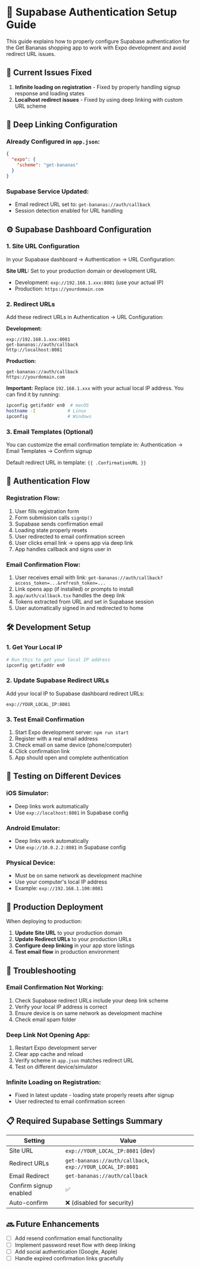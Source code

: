 # 🔐 Supabase Authentication Setup Guide

This guide explains how to properly configure Supabase authentication for the Get Bananas shopping app to work with Expo development and avoid redirect URL issues.

## 🚨 Current Issues Fixed

1. **Infinite loading on registration** - Fixed by properly handling signup response and loading states
2. **Localhost redirect issues** - Fixed by using deep linking with custom URL scheme

## 📱 Deep Linking Configuration

### Already Configured in `app.json`:

```json
{
  "expo": {
    "scheme": "get-bananas"
  }
}
```

### Supabase Service Updated:

- Email redirect URL set to: `get-bananas://auth/callback`
- Session detection enabled for URL handling

## ⚙️ Supabase Dashboard Configuration

### 1. Site URL Configuration

In your Supabase dashboard → Authentication → URL Configuration:

**Site URL:** Set to your production domain or development URL

- Development: `exp://192.168.1.xxx:8081` (use your actual IP)
- Production: `https://yourdomain.com`

### 2. Redirect URLs

Add these redirect URLs in Authentication → URL Configuration:

**Development:**

```
exp://192.168.1.xxx:8081
get-bananas://auth/callback
http://localhost:8081
```

**Production:**

```
get-bananas://auth/callback
https://yourdomain.com
```

**Important:** Replace `192.168.1.xxx` with your actual local IP address. You can find it by running:

```bash
ipconfig getifaddr en0  # macOS
hostname -I            # Linux
ipconfig               # Windows
```

### 3. Email Templates (Optional)

You can customize the email confirmation template in:
Authentication → Email Templates → Confirm signup

Default redirect URL in template: `{{ .ConfirmationURL }}`

## 🔄 Authentication Flow

### Registration Flow:

1. User fills registration form
2. Form submission calls `signUp()`
3. Supabase sends confirmation email
4. Loading state properly resets
5. User redirected to email confirmation screen
6. User clicks email link → opens app via deep link
7. App handles callback and signs user in

### Email Confirmation Flow:

1. User receives email with link: `get-bananas://auth/callback?access_token=...&refresh_token=...`
2. Link opens app (if installed) or prompts to install
3. `app/auth/callback.tsx` handles the deep link
4. Tokens extracted from URL and set in Supabase session
5. User automatically signed in and redirected to home

## 🛠 Development Setup

### 1. Get Your Local IP

```bash
# Run this to get your local IP address
ipconfig getifaddr en0
```

### 2. Update Supabase Redirect URLs

Add your local IP to Supabase dashboard redirect URLs:

```
exp://YOUR_LOCAL_IP:8081
```

### 3. Test Email Confirmation

1. Start Expo development server: `npm run start`
2. Register with a real email address
3. Check email on same device (phone/computer)
4. Click confirmation link
5. App should open and complete authentication

## 📱 Testing on Different Devices

### iOS Simulator:

- Deep links work automatically
- Use `exp://localhost:8081` in Supabase config

### Android Emulator:

- Deep links work automatically
- Use `exp://10.0.2.2:8081` in Supabase config

### Physical Device:

- Must be on same network as development machine
- Use your computer's local IP address
- Example: `exp://192.168.1.100:8081`

## 🚀 Production Deployment

When deploying to production:

1. **Update Site URL** to your production domain
2. **Update Redirect URLs** to your production URLs
3. **Configure deep linking** in your app store listings
4. **Test email flow** in production environment

## 🐛 Troubleshooting

### Email Confirmation Not Working:

1. Check Supabase redirect URLs include your deep link scheme
2. Verify your local IP address is correct
3. Ensure device is on same network as development machine
4. Check email spam folder

### Deep Link Not Opening App:

1. Restart Expo development server
2. Clear app cache and reload
3. Verify scheme in `app.json` matches redirect URL
4. Test on different device/simulator

### Infinite Loading on Registration:

- Fixed in latest update - loading state properly resets after signup
- User redirected to email confirmation screen

## 📋 Required Supabase Settings Summary

| Setting                | Value                                                     |
| ---------------------- | --------------------------------------------------------- |
| Site URL               | `exp://YOUR_LOCAL_IP:8081` (dev)                          |
| Redirect URLs          | `get-bananas://auth/callback`, `exp://YOUR_LOCAL_IP:8081` |
| Email Redirect         | `get-bananas://auth/callback`                             |
| Confirm signup enabled | ✅                                                        |
| Auto-confirm           | ❌ (disabled for security)                                |

## 🔜 Future Enhancements

- [ ] Add resend confirmation email functionality
- [ ] Implement password reset flow with deep linking
- [ ] Add social authentication (Google, Apple)
- [ ] Handle expired confirmation links gracefully
